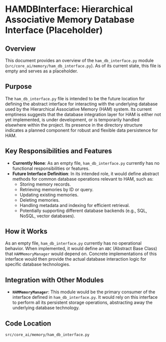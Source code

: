 # HAMDBInterface: Hierarchical Associative Memory Database Interface (Placeholder)

## Overview

This document provides an overview of the `ham_db_interface.py` module (`src/core_ai/memory/ham_db_interface.py`). As of its current state, this file is empty and serves as a placeholder.

## Purpose

The `ham_db_interface.py` file is intended to be the future location for defining the abstract interface for interacting with the underlying database used by the Hierarchical Associative Memory (HAM) system. Its current emptiness suggests that the database integration layer for HAM is either not yet implemented, is under development, or is temporarily handled elsewhere within the project. Its presence in the directory structure indicates a planned component for robust and flexible data persistence for HAM.

## Key Responsibilities and Features

*   **Currently None**: As an empty file, `ham_db_interface.py` currently has no functional responsibilities or features.
*   **Future Interface Definition**: In its intended role, it would define abstract methods for common database operations relevant to HAM, such as:
    *   Storing memory records.
    *   Retrieving memories by ID or query.
    *   Updating existing memories.
    *   Deleting memories.
    *   Handling metadata and indexing for efficient retrieval.
    *   Potentially supporting different database backends (e.g., SQL, NoSQL, vector databases).

## How it Works

As an empty file, `ham_db_interface.py` currently has no operational behavior. When implemented, it would define an `ABC` (Abstract Base Class) that `HAMMemoryManager` would depend on. Concrete implementations of this interface would then provide the actual database interaction logic for specific database technologies.

## Integration with Other Modules

*   **`HAMMemoryManager`**: This module would be the primary consumer of the interface defined in `ham_db_interface.py`. It would rely on this interface to perform all its persistent storage operations, abstracting away the underlying database technology.

## Code Location

`src/core_ai/memory/ham_db_interface.py`
